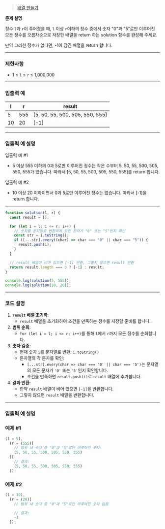 > [배열 만들기](https://school.programmers.co.kr/learn/courses/30/lessons/181921?language=javascript)

**문제 설명**

정수 `l`과 `r`이 주어졌을 때, `l` 이상 `r`이하의 정수 중에서 숫자 "0"과 "5"로만 이루어진 모든 정수를 오름차순으로 저장한 배열을 return 하는 solution 함수를 완성해 주세요.

만약 그러한 정수가 없다면, -1이 담긴 배열을 return 합니다.

---

### 제한사항

- 1 ≤ `l` ≤ `r` ≤ 1,000,000

---

### 입출력 예

| l   | r   | result                          |
| --- | --- | ------------------------------- |
| 5   | 555 | [5, 50, 55, 500, 505, 550, 555] |
| 10  | 20  | [-1]                            |

---

### 입출력 예 설명

입출력 예 #1

- 5 이상 555 이하의 0과 5로만 이루어진 정수는 작은 수부터 5, 50, 55, 500, 505, 550, 555가 있습니다. 따라서 [5, 50, 55, 500, 505, 550, 555]를 return 합니다.

입출력 예 #2

- 10 이상 20 이하이면서 0과 5로만 이루어진 정수는 없습니다. 따라서 [-1]을 return 합니다.

---

```jsx
function solution(l, r) {
  const result = [];

  for (let i = l; i <= r; i++) {
    // 숫자를 문자열로 변환하여 모든 문자가 "0" 또는 "5"인지 확인
    const str = i.toString();
    if ([...str].every((char) => char === "0" || char === "5")) {
      result.push(i);
    }
  }

  // result 배열이 비어 있으면 [-1] 반환, 그렇지 않으면 result 반환
  return result.length === 0 ? [-1] : result;
}

console.log(solution(5, 555));
console.log(solution(10, 20));
```

---

### 코드 설명

1. **`result` 배열 초기화**:
   - `result` 배열을 초기화하여 조건을 만족하는 정수를 저장할 준비를 합니다.
2. **범위 순회**:
   - `for (let i = l; i <= r; i++)`를 통해 `l`에서 `r`까지 모든 정수를 순회합니다.
3. **숫자 검증**:
   - 현재 숫자 `i`를 문자열로 변환: `i.toString()`
   - 문자열의 각 문자를 확인:
     - `[...str].every(char => char === '0' || char === '5')`는 문자열의 모든 문자가 `'0'` 또는 `'5'`인지 확인합니다.
     - 조건을 만족하면 `result.push(i)`로 `result` 배열에 추가합니다.
4. **결과 반환**:
   - 만약 `result` 배열이 비어 있으면 `[-1]`을 반환합니다.
   - 그렇지 않으면 `result` 배열을 반환합니다.

---

### 입출력 예 설명

### 예제 #1

```jsx
(l = 5),
  (r = (555)[
    // 범위 내 숫자 중 "0"과 "5"로만 이루어진 숫자:
    (5, 50, 55, 500, 505, 550, 555)
  ][
    // 결과:
    (5, 50, 55, 500, 505, 550, 555)
  ]);
```

### 예제 #2

```jsx
(l = 10),
  (r = (20)[
    // 범위 내 숫자 중 "0"과 "5"로만 이루어진 숫자 없음

    // 결과:
    -1
  ]);
```
